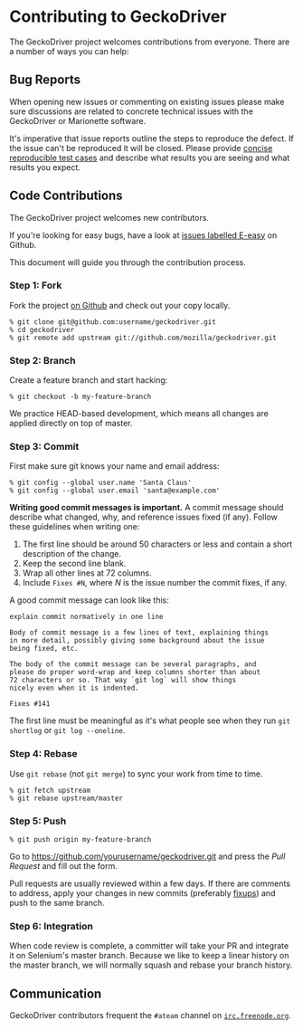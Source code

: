# Contributing to GeckoDriver

The GeckoDriver project welcomes contributions from everyone. There are a
number of ways you can help:

## Bug Reports

When opening new issues or commenting on existing issues please make
sure discussions are related to concrete technical issues with the
GeckoDriver or Marionette software.

It's imperative that issue reports outline the steps to reproduce
the defect. If the issue can't be reproduced it will be closed.
Please provide [concise reproducible test cases](http://sscce.org/)
and describe what results you are seeing and what results you expect.

## Code Contributions

The GeckoDriver project welcomes new contributors.

If you're looking for easy bugs, have a look at
[issues labelled E-easy](https://github.com/mozilla/geckodriver/issues?utf8=%E2%9C%93&q=is%3Aopen+is%3Aissue+label%3Aeasy+)
on Github.

This document will guide you through the contribution process.

### Step 1: Fork

Fork the project [on Github](https://github.com/mozilla/geckodriver)
and check out your copy locally.

```text
% git clone git@github.com:username/geckodriver.git
% cd geckodriver
% git remote add upstream git://github.com/mozilla/geckodriver.git
```

### Step 2: Branch

Create a feature branch and start hacking:

```text
% git checkout -b my-feature-branch
```

We practice HEAD-based development, which means all changes are applied
directly on top of master.

### Step 3: Commit

First make sure git knows your name and email address:

```text
% git config --global user.name 'Santa Claus'
% git config --global user.email 'santa@example.com'
```

**Writing good commit messages is important.** A commit message
should describe what changed, why, and reference issues fixed (if
any).  Follow these guidelines when writing one:

1. The first line should be around 50 characters or less and contain a
   short description of the change.
2. Keep the second line blank.
3. Wrap all other lines at 72 columns.
4. Include `Fixes #N`, where _N_ is the issue number the commit
   fixes, if any.

A good commit message can look like this:

```text
explain commit normatively in one line

Body of commit message is a few lines of text, explaining things
in more detail, possibly giving some background about the issue
being fixed, etc.

The body of the commit message can be several paragraphs, and
please do proper word-wrap and keep columns shorter than about
72 characters or so. That way `git log` will show things
nicely even when it is indented.

Fixes #141
```

The first line must be meaningful as it's what people see when they
run `git shortlog` or `git log --oneline`.

### Step 4: Rebase

Use `git rebase` (not `git merge`) to sync your work from time to time.

```text
% git fetch upstream
% git rebase upstream/master
```

### Step 5: Push

```text
% git push origin my-feature-branch
```

Go to https://github.com/yourusername/geckodriver.git and press the _Pull
Request_ and fill out the form.

Pull requests are usually reviewed within a few days. If there are
comments to address, apply your changes in new commits (preferably
[fixups](http://git-scm.com/docs/git-commit)) and push to the same
branch.

### Step 6: Integration

When code review is complete, a committer will take your PR and
integrate it on Selenium's master branch. Because we like to keep a
linear history on the master branch, we will normally squash and rebase
your branch history.

## Communication

GeckoDriver contributors frequent the `#ateam` channel on
[`irc.freenode.org`](https://webchat.freenode.net/).
